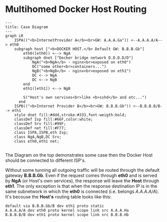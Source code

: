 # Multihomed Docker Host Routing

```mermaid
---
title: Case Diagram
---
graph LR
    ISPA(("<b>InternetProvider A</b><br>GW: A.A.A.Ga")) <--A.A.A.A/A--> eth0
    subgraph host ["<b>DOCKER HOST.</b> Default GW: B.B.B.Gb"]
        eth0([eth0]) <--> NgA
        subgraph dnet ["Docker bridge network D.D.D.D/D"]
            NgA("<b>NgA</b> - nginx<br>exposed on eth0")
            DC("some other<br>containers...")
            NgB("<b>NgB</b> - nginx<br>exposed on eth1")
            DC <--> NgA
            DC <--> NgB
        end
        eth1([eth1]) <--> NgB
        
        S("Host's own servises<br>like <b>sshd</b> and etc...")
      end
    ISPB(("<b>Internet Provider B</b><br>GW: B.B.B.Gb")) <--B.B.B.B/B--> eth1
    style dnet fill:#ddd,stroke:#333,font-weigth:bold;
    classDef Isp fill:#66F,color:white;
    classDef Srv fill:#99F;
    classDef net fill:#F77;
    class ISPA,ISPB,eth Isp;
    class NgA,NgB,DC Srv;
    class eth0,eth1 net;
    
```
The Diagram on the top demonstrates some case then the Docker Host should be connected to different ISP's. 

Without some tunning all outgoing traffic will be routed through the default gateway **B.B.B.Gb**. Even if the request comes through **eth0** and is served by **NgA** (or Host's own services), the response will leave the **Host** through **eth1**. The only exception is that when the response destination IP is in the same subnetwork in which the **eth0** is connected (i.e. belongs *A.A.A.A/A*). It's becouse the **Host's** routing table looks like this:
```
default via B.B.B.Gb/B dev eth1 proto static
A.A.A.A/A dev eth0 proto kernel scope link src A.A.A.Ha
B.B.B.B/B dev eth1 proto kernel scope link src B.B.B.Hb
```

